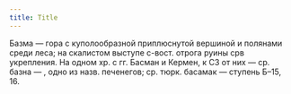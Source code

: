 ```yaml
---
title: Title
---
```


Базма — гора с куполообразной приплюснутой вершиной и полянами среди леса; на
скалистом выступе с-вост. отрога руины срв укрепления. На одном хр. с гг. Басман
и Кермен, к СЗ от них — ср. базна — , одно из назв. печенегов; ср. тюрк. басамак
— ступень Б–15, 16.
